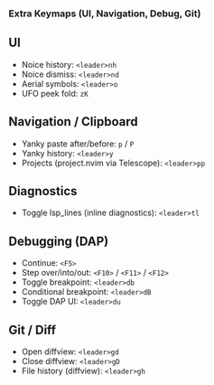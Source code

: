 ### Extra Keymaps (UI, Navigation, Debug, Git)

## UI
- Noice history: `<leader>nh`
- Noice dismiss: `<leader>nd`
- Aerial symbols: `<leader>o`
- UFO peek fold: `zK`

## Navigation / Clipboard
- Yanky paste after/before: `p` / `P`
- Yanky history: `<leader>y`
- Projects (project.nvim via Telescope): `<leader>pp`

## Diagnostics
- Toggle lsp_lines (inline diagnostics): `<leader>tl`

## Debugging (DAP)
- Continue: `<F5>`
- Step over/into/out: `<F10>` / `<F11>` / `<F12>`
- Toggle breakpoint: `<leader>db`
- Conditional breakpoint: `<leader>dB`
- Toggle DAP UI: `<leader>du`

## Git / Diff
- Open diffview: `<leader>gd`
- Close diffview: `<leader>gD`
- File history (diffview): `<leader>gh`